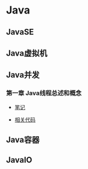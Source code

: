 # Java

## JavaSE

## Java虚拟机

## Java并发

### 第一章 Java线程总述和概念
- [笔记](https://github.com/DuHouAn/Java/blob/master/JavaConcurrentProgramming/notes/00Java%E7%BA%BF%E7%A8%8B%E6%80%BB%E8%BF%B0%E4%B8%8E%E6%A6%82%E5%BF%B5.md)

- [相关代码](https://github.com/DuHouAn/Java/tree/master/JavaConcurrentProgramming/src/code_00_thread/threadUsing)

## Java容器

## JavaIO
